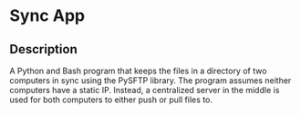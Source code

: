 # Sync App



## Description
A Python and Bash program that keeps the files in a directory of two computers in sync using the PySFTP library. The program assumes neither computers have a static IP. Instead, a centralized server in the middle is used for both computers to either push or pull files to. 
